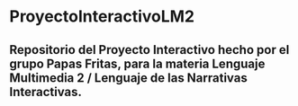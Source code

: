 # ProyectoInteractivoLM2
## Repositorio del Proyecto Interactivo hecho por el grupo Papas Fritas, para la materia Lenguaje Multimedia 2 / Lenguaje de las Narrativas Interactivas.
